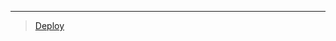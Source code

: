 
***

> [Deploy](https://dashboard.heroku.com/new?template=https://github.com/ravindu01manoj/Deploy-Sew-k)
